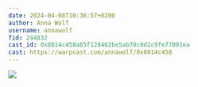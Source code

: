 ```yaml
---
date: 2024-04-08T10:36:57+0200
author: Anna Wolf
username: annawolf
fid: 244832
cast_id: 0x8014c458a65f128462be5ab70c0d2c9fe77001ea
cast: https://warpcast.com/annawolf/0x8014c458
---
```

  

![](https://imagedelivery.net/BXluQx4ige9GuW0Ia56BHw/4496cac0-8e16-4720-33ff-f50cf1f9de00/original)